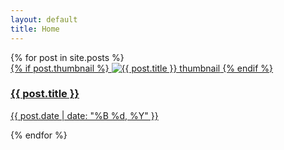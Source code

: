 ```yaml
---
layout: default
title: Home
---
```


<div class="post-grid">
  {% for post in site.posts %}
    <div class="post-item">
      <a href="{{ post.url }}">
        {% if post.thumbnail %}
          <img src="{{ post.thumbnail }}" alt="{{ post.title }} thumbnail">
        {% endif %}
        <div class="post-content">
          <h3 class="post-title">{{ post.title }}</h3>
          <p class="post-description">{{ post.date | date: "%B %d, %Y" }}</p>
          </div>
      </a>
    </div>
  {% endfor %}
</div>

<link rel="stylesheet" href="/assets/css/style.css">

